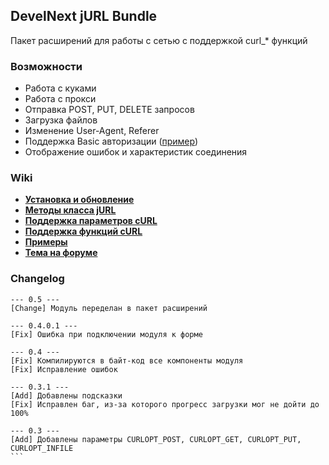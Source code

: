 ## DevelNext jURL Bundle
Пакет расширений для работы с сетью c поддержкой curl_* функций

### Возможности
- Работа с куками
- Работа с прокси
- Отправка POST, PUT, DELETE запросов
- Загрузка файлов
- Изменение User-Agent, Referer
- Поддержка Basic авторизации ([пример](http://test.tssaltan.ru/curl/basic.php))
- Отображение ошибок и характеристик соединения

### Wiki
* **[Установка и обновление](https://github.com/TsSaltan/DevelNext-jURL/wiki/Установка)**
* **[Методы класса jURL](https://github.com/TsSaltan/DevelNext-jURL/wiki/Методы-класса-jURL)**
* **[Поддержка параметров cURL](https://github.com/TsSaltan/DevelNext-jURL/wiki/Поддержка-параметров-cURL)**
* **[Поддержка функций cURL](https://github.com/TsSaltan/DevelNext-jURL/wiki/Поддержка-функций-cURL)**
* **[Примеры](https://github.com/TsSaltan/DevelNext-jURL/wiki/Примеры)**
* **[Тема на форуме](http://community.develstudio.org/showthread.php/13145-cURL-в-DevelNext)**

### Changelog
````
--- 0.5 ---
[Change] Модуль переделан в пакет расширений

--- 0.4.0.1 ---
[Fix] Ошибка при подключении модуля к форме

--- 0.4 ---
[Fix] Компилируются в байт-код все компоненты модуля
[Fix] Исправление ошибок

--- 0.3.1 ---
[Add] Добавлены подсказки
[Fix] Исправлен баг, из-за которого прогресс загрузки мог не дойти до 100%

--- 0.3 ---
[Add] Добавлены параметры CURLOPT_POST, CURLOPT_GET, CURLOPT_PUT, CURLOPT_INFILE
```